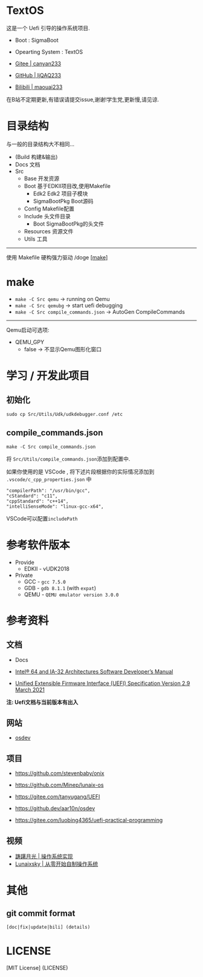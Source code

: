 # TextOS

这是一个 Uefi 引导的操作系统项目.

- Boot : SigmaBoot
- Opearting System : TextOS

- [Gitee | canyan233](https://gitee.com/canyan233)
- [GitHub | ljQAQ233](https://github.com/ljQAQ233)
- [Bilibili | maouai233](https://space.bilibili.com/503518259)

在B站不定期更新,有错误请提交issue,谢谢!学生党,更新慢,请见谅.

# 目录结构

与一般的目录结构大不相同...

- (Build 构建&输出)
- Docs 文档
- Src
   - Base    开发资源
   - Boot    基于EDKII项目改,使用Makefile
     - Edk2 Edk2 项目子模块
     - SigmaBootPkg Boot源码
   - Config  Makefile配置
   - Include 头文件目录
      - Boot SigmaBootPkg的头文件
   - Resources 资源文件
   - Utils   工具

---

使用 Makefile 硬构强力驱动 /doge [[make]](#make)

# make

- `make -C Src qemu` -> running on Qemu
- `make -C Src qemubg` -> start uefi debugging
- `make -C Src compile_commands.json` -> AutoGen CompileCommands

---

Qemu启动可选项:

- QEMU_GPY
   - false -> 不显示Qemu图形化窗口

# 学习 / 开发此项目

## 初始化

```shell
sudo cp Src/Utils/Udk/udkdebugger.conf /etc
```

## compile_commands.json

```shell
make -C Src compile_commands.json
```

将 `Src/Utils/compile_commands.json`添加到配置中.

如果你使用的是 VSCode , 将下述片段根据你的实际情况添加到 `.vscode/c_cpp_properties.json` 中

```
"compilerPath": "/usr/bin/gcc",
"cStandard": "c11",
"cppStandard": "c++14",
"intelliSenseMode": "linux-gcc-x64",
```

VSCode可以配置`includePath`

# 参考软件版本

- Provide
   - EDKII - vUDK2018
- Private
   - GCC - `gcc 7.5.0`
   - GDB - `gdb 8.1.1` (with `expat`)
   - QEMU - `QEMU emulator version 3.0.0`

# 参考资料

## 文档

- Docs

- [Intel® 64 and IA-32 Architectures Software Developer’s Manual](./Docs/Intel.pdf)
- [Unified Extensible Firmware Interface (UEFI) Specification Version 2.9 March 2021](./Docs/Docs/UEFI_Spec_2_9_2021_03_18.pdf)

**注: Uefi文档与当前版本有出入**

## 网站

- [osdev](https://wiki.osdev.org)

## 项目

- <https://github.com/stevenbaby/onix>
- <https://github.com/Minep/lunaix-os>

- <https://gitee.com/tanyugang/UEFI>
- <https://github.dev/aar10n/osdev>
- <https://gitee.com/luobing4365/uefi-practical-programming>

## 视频

- [ 踌躇月光 | 操作系统实现 ](https://space.bilibili.com/491131440/channel/collectiondetail?sid=146887)
- [ Lunaixsky | 从零开始自制操作系统 ](https://space.bilibili.com/12995787/channel/collectiondetail?sid=196337)

# 其他

## git commit format

```
[doc|fix|update|bili] (details)
```

# LICENSE

[MIT License] (LICENSE)

